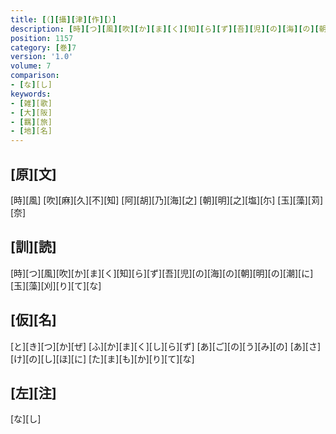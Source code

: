 ```yaml
---
title: [（][攝][津][作][）]
description: [時][つ][風][吹][か][ま][く][知][ら][ず][吾][児][の][海][の][朝][明][の][潮][に][玉][藻][刈][り][て][な]
position: 1157
category: [巻]7
version: '1.0'
volume: 7
comparison:
- [な][し]
keywords:
- [雑][歌]
- [大][阪]
- [羈][旅]
- [地][名]
---
```


## [原][文]

[時][風] [吹][麻][久][不][知] [阿][胡][乃][海][之] [朝][明][之][塩][尓] [玉][藻][苅][奈]

## [訓][読]

[時][つ][風][吹][か][ま][く][知][ら][ず][吾][児][の][海][の][朝][明][の][潮][に][玉][藻][刈][り][て][な]

## [仮][名]

[と][き][つ][か][ぜ] [ふ][か][ま][く][し][ら][ず] [あ][ご][の][う][み][の] [あ][さ][け][の][し][ほ][に] [た][ま][も][か][り][て][な]

## [左][注]

[な][し]

